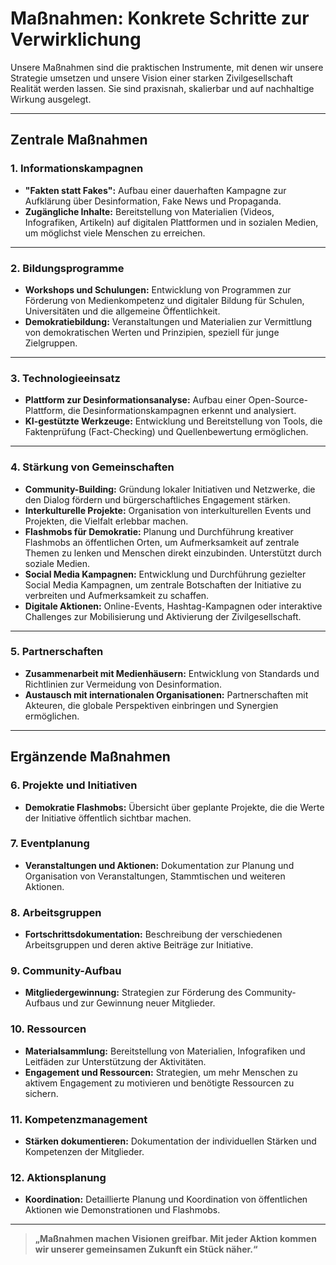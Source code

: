 # **Maßnahmen: Konkrete Schritte zur Verwirklichung**

Unsere Maßnahmen sind die praktischen Instrumente, mit denen wir unsere Strategie umsetzen und unsere Vision einer starken Zivilgesellschaft Realität werden lassen. Sie sind praxisnah, skalierbar und auf nachhaltige Wirkung ausgelegt.

---

## **Zentrale Maßnahmen**

### **1. Informationskampagnen**
- **"Fakten statt Fakes":** Aufbau einer dauerhaften Kampagne zur Aufklärung über Desinformation, Fake News und Propaganda.
- **Zugängliche Inhalte:** Bereitstellung von Materialien (Videos, Infografiken, Artikeln) auf digitalen Plattformen und in sozialen Medien, um möglichst viele Menschen zu erreichen.

---

### **2. Bildungsprogramme**
- **Workshops und Schulungen:** Entwicklung von Programmen zur Förderung von Medienkompetenz und digitaler Bildung für Schulen, Universitäten und die allgemeine Öffentlichkeit.
- **Demokratiebildung:** Veranstaltungen und Materialien zur Vermittlung von demokratischen Werten und Prinzipien, speziell für junge Zielgruppen.

---

### **3. Technologieeinsatz**
- **Plattform zur Desinformationsanalyse:** Aufbau einer Open-Source-Plattform, die Desinformationskampagnen erkennt und analysiert.
- **KI-gestützte Werkzeuge:** Entwicklung und Bereitstellung von Tools, die Faktenprüfung (Fact-Checking) und Quellenbewertung ermöglichen.

---

### **4. Stärkung von Gemeinschaften**
- **Community-Building:** Gründung lokaler Initiativen und Netzwerke, die den Dialog fördern und bürgerschaftliches Engagement stärken.
- **Interkulturelle Projekte:** Organisation von interkulturellen Events und Projekten, die Vielfalt erlebbar machen.
- **Flashmobs für Demokratie:** Planung und Durchführung kreativer Flashmobs an öffentlichen Orten, um Aufmerksamkeit auf zentrale Themen zu lenken und Menschen direkt einzubinden. Unterstützt durch soziale Medien.
- **Social Media Kampagnen:** Entwicklung und Durchführung gezielter Social Media Kampagnen, um zentrale Botschaften der Initiative zu verbreiten und Aufmerksamkeit zu schaffen.
- **Digitale Aktionen:** Online-Events, Hashtag-Kampagnen oder interaktive Challenges zur Mobilisierung und Aktivierung der Zivilgesellschaft.

---

### **5. Partnerschaften**
- **Zusammenarbeit mit Medienhäusern:** Entwicklung von Standards und Richtlinien zur Vermeidung von Desinformation.
- **Austausch mit internationalen Organisationen:** Partnerschaften mit Akteuren, die globale Perspektiven einbringen und Synergien ermöglichen.

---

## **Ergänzende Maßnahmen**

### **6. Projekte und Initiativen**
- **Demokratie Flashmobs:** Übersicht über geplante Projekte, die die Werte der Initiative öffentlich sichtbar machen.

### **7. Eventplanung**
- **Veranstaltungen und Aktionen:** Dokumentation zur Planung und Organisation von Veranstaltungen, Stammtischen und weiteren Aktionen.

### **8. Arbeitsgruppen**
- **Fortschrittsdokumentation:** Beschreibung der verschiedenen Arbeitsgruppen und deren aktive Beiträge zur Initiative.

### **9. Community-Aufbau**
- **Mitgliedergewinnung:** Strategien zur Förderung des Community-Aufbaus und zur Gewinnung neuer Mitglieder.

### **10. Ressourcen**
- **Materialsammlung:** Bereitstellung von Materialien, Infografiken und Leitfäden zur Unterstützung der Aktivitäten.
- **Engagement und Ressourcen:** Strategien, um mehr Menschen zu aktivem Engagement zu motivieren und benötigte Ressourcen zu sichern.

### **11. Kompetenzmanagement**
- **Stärken dokumentieren:** Dokumentation der individuellen Stärken und Kompetenzen der Mitglieder.

### **12. Aktionsplanung**
- **Koordination:** Detaillierte Planung und Koordination von öffentlichen Aktionen wie Demonstrationen und Flashmobs.

---

> **„Maßnahmen machen Visionen greifbar. Mit jeder Aktion kommen wir unserer gemeinsamen Zukunft ein Stück näher.“**
